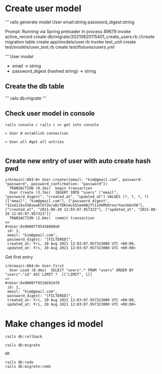 # Create user model
'''
rails generate model User email:string password_digest:string

Prompt:
Running via Spring preloader in process 89679
      invoke  active_record
      create    db/migrate/20210820115401_create_users.rb //create migration table
      create    app/models/user.rb
      invoke    test_unit
      create      test/models/user_test.rb
      create      test/fixtures/users.yml

'''
User model
- email -> string
- password_digest (hashed string) -> string


## Create the db table
'''
rails db:migrate
'''


## Check user model in console
```
rails console / rails c => get into console

> User # establish connection

> User.all #get all entries


```


## Create new entry of user with auto create hash pwd
```
irb(main):003:0> User.create({email: "kim@gmail.com", password: "password", password_confirmation: "password"})
  TRANSACTION (0.2ms)  begin transaction
  User Create (3.7ms)  INSERT INTO "users" ("email", "password_digest", "created_at", "updated_at") VALUES (?, ?, ?, ?)  [["email", "kim@gmail.com"], ["password_digest", "$2a$12$sX5Bzwa6lEfZe/wDcTDKneLhSSemGWjYt1iHGMhDrnxrYwznbbnVW"], ["created_at", "2021-08-20 12:03:07.957323"], ["updated_at", "2021-08-20 12:03:07.957323"]]
  TRANSACTION (2.6ms)  commit transaction
=>
#<User:0x00007f95438898e0
 id: 1,
 email: "kim@gmail.com",
 password_digest: "[FILTERED]",
 created_at: Fri, 20 Aug 2021 12:03:07.957323000 UTC +00:00,
 updated_at: Fri, 20 Aug 2021 12:03:07.957323000 UTC +00:00>
```

Get first entry
```
irb(main):004:0> User.first
  User Load (0.4ms)  SELECT "users".* FROM "users" ORDER BY "users"."id" ASC LIMIT ?  [["LIMIT", 1]]
=>
#<User:0x00007f953db914f8
 id: 1,
 email: "kim@gmail.com",
 password_digest: "[FILTERED]",
 created_at: Fri, 20 Aug 2021 12:03:07.957323000 UTC +00:00,
 updated_at: Fri, 20 Aug 2021 12:03:07.957323000 UTC +00:00>
```

# Make changes id model
```
rails db:rollback

rails db:migrate

OR

rails db:redo
rails db:migrate:redo
```

